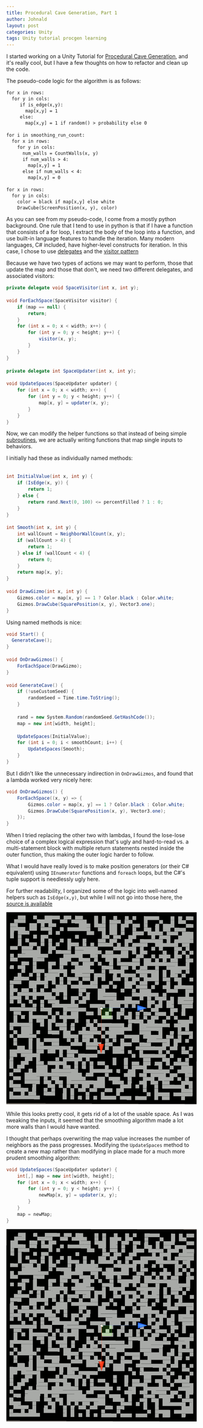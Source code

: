 ```yaml
---
title: Procedural Cave Generation, Part 1
author: Johnald
layout: post
categories: Unity
tags: Unity tutorial procgen learning
---
```


I started working on a Unity Tutorial for [Procedural Cave Generation](https://unity3d.com/learn/tutorials/projects/procedural-cave-generation-tutorial/cellular-automata), and it's really cool, but I have a few thoughts on how to refactor and clean up the code.

The pseudo-code logic for the algorithm is as follows:

```
for x in rows:
  for y in cols:
     if is_edge(x,y):
       map[x,y] = 1
     else:
       map[x,y] = 1 if random() > probability else 0

for i in smoothing_run_count:
  for x in rows:
    for y in cols:
      num_walls = CountWalls(x, y)
      if num_walls > 4:
        map[x,y] = 1
      else if num_walls < 4:
        map[x,y] = 0
        
for x in rows:
  for y in cols:
    color = black if map[x,y] else white
    DrawCube(ScreenPosition(x, y), color)
```

As you can see from my pseudo-code, I come from a mostly python background. One rule that I tend to use in python is that if I have a function that consists of a for loop, I extract the body of the loop into a function, and use built-in language features to handle the iteration. Many modern languages, C# included, have higher-level constructs for iteration. In this case, I chose to use [delegates](https://docs.microsoft.com/en-us/dotnet/csharp/programming-guide/delegates/using-delegates) and the [visitor pattern](https://en.wikipedia.org/wiki/Visitor_pattern)

Because we have two types of actions we may want to perform, those that update the map and those that don't, we need two different delegates, and associated visitors:

```csharp
private delegate void SpaceVisitor(int x, int y);

void ForEachSpace(SpaceVisitor visitor) {
    if (map == null) {
        return;
    }
    for (int x = 0; x < width; x++) {
        for (int y = 0; y < height; y++) {
            visitor(x, y);
        }
    }
}

private delegate int SpaceUpdater(int x, int y);

void UpdateSpaces(SpaceUpdater updater) {
    for (int x = 0; x < width; x++) {
        for (int y = 0; y < height; y++) {
            map[x, y] = updater(x, y);
        }
    }
} 
```

Now, we can modify the helper functions so that instead of being simple [subroutines](https://en.wikipedia.org/wiki/Subroutine), we are actually writing functions that map single inputs to behaviors.

I initially had these as individually named methods:

```csharp

int InitialValue(int x, int y) {
    if (IsEdge(x, y)) {
        return 1;
    } else {
        return rand.Next(0, 100) <= percentFilled ? 1 : 0;
    }
}

int Smooth(int x, int y) {
    int wallCount = NeighborWallCount(x, y);
    if (wallCount > 4) {
        return 1;
    } else if (wallCount < 4) {
        return 0;
    }
    return map[x, y];
}

void DrawGizmo(int x, int y) {
    Gizmos.color = map[x, y] == 1 ? Color.black : Color.white;
    Gizmos.DrawCube(SquarePosition(x, y), Vector3.one);
}
```

Using named methods is nice:

```csharp
void Start() {
  GenerateCave();
}

void OnDrawGizmos() {
    ForEachSpace(DrawGizmo);
}

void GenerateCave() {
    if (!useCustomSeed) {
        randomSeed = Time.time.ToString();
    }

    rand = new System.Random(randomSeed.GetHashCode());
    map = new int[width, height];

    UpdateSpaces(InitialValue);
    for (int i = 0; i < smoothCount; i++) {
        UpdateSpaces(Smooth);
    }
}
```

But I didn't like the unnecessary indirection in `OnDrawGizmos`, and found that a lambda worked very nicely here:

```csharp
void OnDrawGizmos() {
    ForEachSpace((x, y) => {
        Gizmos.color = map[x, y] == 1 ? Color.black : Color.white;
        Gizmos.DrawCube(SquarePosition(x, y), Vector3.one);
    });
}
```

When I tried replacing the other two with lambdas, I found the lose-lose choice of a complex logical expression that's ugly and hard-to-read vs. a multi-statement block with multiple return statements nested inside the outer function, thus making the outer logic harder to follow.

What I would have really loved is to make position generators (or their C# equivalent) using `IEnumerator` functions and `foreach` loops, but the C#'s tuple support is needlessly ugly here.

For further readability, I organized some of the logic into well-named helpers such as `IsEdge(x,y)`, but while I will not go into those here, the [source is available](https://github.com/jspong/bloggo/blob/master/scripts/CaveGenerator.cs)

![unbuffered cave generation](https://github.com/jspong/bloggo/raw/master/_posts/unbuffered_cave_generation.gif)

While this looks pretty cool, it gets rid of a lot of the usable space. As I was tweaking the inputs, it seemed that the smoothing algorithm made a lot more walls than I would have wanted.

I thought that perhaps overwriting the map value increases the number of neighbors as the pass progresses. Modifying the `UpdateSpaces` method to create a new map rather than modifying in place made for a much more prudent smoothing algorithm:

```csharp
void UpdateSpaces(SpaceUpdater updater) {
    int[,] map = new int[width, height];
    for (int x = 0; x < width; x++) {
        for (int y = 0; y < height; y++) {
            newMap[x, y] = updater(x, y);
        }
    }
    map = newMap;
}
```

![buffered cave generation](https://github.com/jspong/bloggo/raw/master/_posts/buffered_cave_generation.gif)
